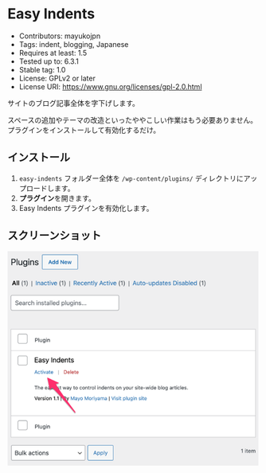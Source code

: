 # Easy Indents
- Contributors: mayukojpn
- Tags: indent, blogging, Japanese
- Requires at least: 1.5
- Tested up to: 6.3.1
- Stable tag: 1.0
- License: GPLv2 or later
- License URI: https://www.gnu.org/licenses/gpl-2.0.html

サイトのブログ記事全体を字下げします。

スペースの追加やテーマの改造といったややこしい作業はもう必要ありません。プラグインをインストールして有効化するだけ。

## インストール

1. `easy-indents` フォルダー全体を `/wp-content/plugins/` ディレクトリにアップロードします。
2. **プラグイン**を開きます。
3. Easy Indents プラグインを有効化します。

## スクリーンショット

![WordPress管理画面でプラグインを有効化。](screenshot-1.png)
